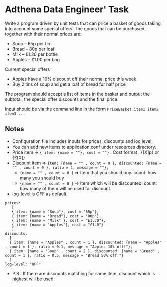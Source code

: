 # Adthena Data Engineer' Task
Write a program driven by unit tests that can price a basket of goods taking into account some special offers. The goods that can be purchased, together with their normal prices are:
 * Soup – 65p per tin
 * Bread – 80p per loaf
 * Milk – £1.30 per bottle
 * Apples – £1.00 per bag
 
Current special offers
 * Apples have a 10% discount off their normal price this week
 * Buy 2 tins of soup and get a loaf of bread for half price
 
The program should accept a list of items in the basket and output the subtotal, the special offer discounts and the final price. 

Input should be via the command line in the form `PriceBasket item1 item2 item3 ...`

## Notes

 * Configuration file includes inputs for prices, discounts and log level.
 * You can add new items to application.conf under resources directory.
 * Price item =>  `{ item: {name = ""}, cost = ""}` . Cost format : {[X]p} or {£[X]} 
 * Discount item =>  `item: {name = "" , count = 0 }, discounted: {name = "" , count = 0 }, ratio = 1, message = ""},`
    * `{name = "" , count = 0 }` => Item that you should buy. count: how many you should buy 
    * `{name = "" , count = 0 }` => Item which will be discounted. count: how many of them will be used for discount
 * log-level is OFF as default. 
```
prices:
   [
   { item: {name = "Soup"}, cost = "65p"},
   { item: {name = "Bread"}, cost = "80p"},
   { item: {name = "Milk" }, cost = "£1.30"},
   { item: {name = "Apples"}, cost = "£1.0"}
   ]
discounts:
  [
  { item: {name = "Apples" , count = 1 }, discounted: {name = "Apples" , count = 1 }, ratio = 0.1, message = "Apples 10% off!"},
  { item: {name = "Soup" , count = 2 }, discounted: {name = "Bread" , count = 1 }, ratio = 0.5, message = "Bread 50% off!"}
  ]
log-level: "OFF"
```

 * P.S : If there are discounts matching for same item, discount which is highest will be used.
